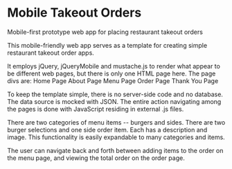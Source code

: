 Mobile Takeout Orders
=====================

Mobile-first prototype web app for placing restaurant takeout orders

This mobile-friendly web app serves as a template for creating simple restaurant takeout order apps.

It employs jQuery, jQueryMobile and mustache.js to render what appear to be different web pages, but there is only one HTML page here. The page divs are:
  Home Page
  About Page
  Menu Page
  Order Page
  Thank You Page
  
To keep the template simple, there is no server-side code and no database. The data source is mocked with JSON. The entire action navigating among the pages is done with JavaScript residing in external .js files.

There are two categories of menu items -- burgers and sides. There are two burger selections and one side order item. Each has a description and image. This functionality is easily expandable to many categories and items. 

The user can navigate back and forth between adding items to the order on the menu page, and viewing the total order on the order page. 
